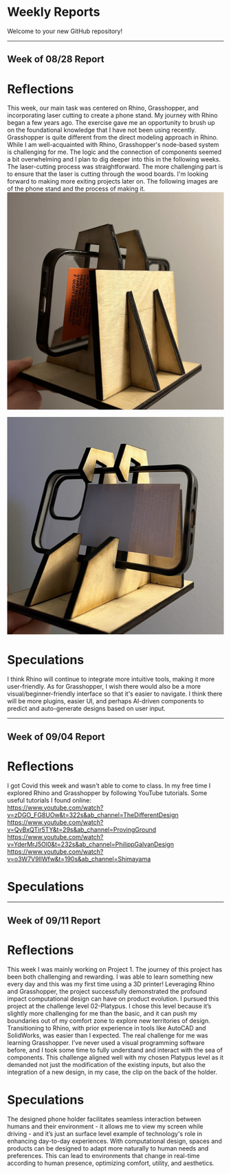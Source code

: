# Weekly Reports
Welcome to your new GitHub repository! 

---
Week of 08/28 Report
---
# Reflections
This week, our main task was centered on Rhino, Grasshopper, and incorporating laser cutting to create a phone stand. My journey with Rhino began a few years ago. The exercise gave me an opportunity to brush up on the foundational knowledge that I have not been using recently. Grasshopper is quite different from the direct modeling approach in Rhino. While I am well-acquainted with Rhino, Grasshopper's node-based system is challenging for me. The logic and the connection of components seemed a bit overwhelming and I plan to dig deeper into this in the following weeks. The laser-cutting process was straightforward. The more challenging part is to ensure that the laser is cutting through the wood boards. I'm looking forward to making more exiting projects later on. The following images are of the phone stand and the process of making it. 
![Phone Stand Back](phone-stand-back.jpg)

![Phone Stand Front](phone-stand-front.jpg)

# Speculations
I think Rhino will continue to integrate more intuitive tools, making it more user-friendly. As for Grasshopper, I wish there would also be a more visual/beginner-friendly interface so that it's easier to navigate. I think there will be more plugins, easier UI, and perhaps AI-driven components to predict and auto-generate designs based on user input.

---
Week of 09/04 Report
---
# Reflections
I got Covid this week and wasn't able to come to class. In my free time I explored Rhino and Grasshopper by following YouTube tutorials. Some useful tutorials I found online:    
https://www.youtube.com/watch?v=zDGO_FG8UOw&t=322s&ab_channel=TheDifferentDesign     
https://www.youtube.com/watch?v=QvBxQTir5TY&t=29s&ab_channel=ProvingGround
https://www.youtube.com/watch?v=YderMrJ5Ol0&t=232s&ab_channel=PhilippGalvanDesign
https://www.youtube.com/watch?v=o3W7V9llWfw&t=190s&ab_channel=Shimayama

# Speculations


---
Week of 09/11 Report
---
# Reflections
This week I was mainly working on Project 1. The journey of this project has been both challenging and rewarding. I was able to learn something new every day and this was my first time using a 3D printer! Leveraging Rhino and Grasshopper, the project successfully demonstrated the profound impact computational design can have on product evolution. I pursued this project at the challenge level 02-Platypus. I chose this level because it’s slightly more challenging for me than the basic, and it can push my boundaries out of my comfort zone to explore new territories of design. Transitioning to Rhino, with prior experience in tools like AutoCAD and SolidWorks, was easier than I expected. The real challenge for me was learning Grasshopper. I’ve never used a visual programming software before, and I took some time to fully understand and interact with the sea of components. This challenge aligned well with my chosen Platypus level as it demanded not just the modification of the existing inputs, but also the integration of a new design, in my case, the clip on the back of the holder. 


# Speculations
The designed phone holder facilitates seamless interaction between humans and their environment - it allows me to view my screen while driving - and it’s just an surface level example of technology's role in enhancing day-to-day experiences. With computational design, spaces and products can be designed to adapt more naturally to human needs and preferences. This can lead to environments that change in real-time according to human presence, optimizing comfort, utility, and aesthetics. 
